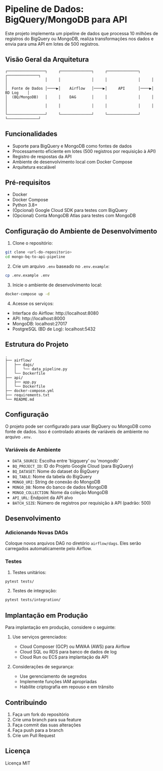 # Pipeline de Dados: BigQuery/MongoDB para API

Este projeto implementa um pipeline de dados que processa 10 milhões de registros do BigQuery ou MongoDB, realiza transformações nos dados e envia para uma API em lotes de 500 registros.

## Visão Geral da Arquitetura

```
┌─────────────────┐     ┌──────────────┐     ┌──────────────┐     ┌──────────────┐
│                 │     │              │     │              │     │              │
│  Fonte de Dados │────▶│    Airflow   │────▶│     API      │────▶│    BD Log    │
│  (BQ/MongoDB)   │     │    DAG       │     │              │     │              │
│                 │     │              │     │              │     │              │
└─────────────────┘     └──────────────┘     └──────────────┘     └──────────────┘
```

## Funcionalidades

- Suporte para BigQuery e MongoDB como fontes de dados
- Processamento eficiente em lotes (500 registros por requisição à API)
- Registro de respostas da API
- Ambiente de desenvolvimento local com Docker Compose
- Arquitetura escalável

## Pré-requisitos

- Docker
- Docker Compose
- Python 3.8+
- (Opcional) Google Cloud SDK para testes com BigQuery
- (Opcional) Conta MongoDB Atlas para testes com MongoDB

## Configuração do Ambiente de Desenvolvimento

1. Clone o repositório:
```bash
git clone <url-do-repositorio>
cd mongo-bq-to-api-pipeline
```

2. Crie um arquivo `.env` baseado no `.env.example`:
```bash
cp .env.example .env
```

3. Inicie o ambiente de desenvolvimento local:
```bash
docker-compose up -d
```

4. Acesse os serviços:
- Interface do Airflow: http://localhost:8080
- API: http://localhost:8000
- MongoDB: localhost:27017
- PostgreSQL (BD de Log): localhost:5432

## Estrutura do Projeto

```
.
├── airflow/
│   ├── dags/
│   │   └── data_pipeline.py
│   └── Dockerfile
├── api/
│   ├── app.py
│   └── Dockerfile
├── docker-compose.yml
├── requirements.txt
└── README.md
```

## Configuração

O projeto pode ser configurado para usar BigQuery ou MongoDB como fonte de dados. Isso é controlado através de variáveis de ambiente no arquivo `.env`.

### Variáveis de Ambiente

- `DATA_SOURCE`: Escolha entre 'bigquery' ou 'mongodb'
- `BQ_PROJECT_ID`: ID do Projeto Google Cloud (para BigQuery)
- `BQ_DATASET`: Nome do dataset do BigQuery
- `BQ_TABLE`: Nome da tabela do BigQuery
- `MONGO_URI`: String de conexão do MongoDB
- `MONGO_DB`: Nome do banco de dados MongoDB
- `MONGO_COLLECTION`: Nome da coleção MongoDB
- `API_URL`: Endpoint da API alvo
- `BATCH_SIZE`: Número de registros por requisição à API (padrão: 500)

## Desenvolvimento

### Adicionando Novas DAGs

Coloque novos arquivos DAG no diretório `airflow/dags`. Eles serão carregados automaticamente pelo Airflow.

### Testes

1. Testes unitários:
```bash
pytest tests/
```

2. Testes de integração:
```bash
pytest tests/integration/
```

## Implantação em Produção

Para implantação em produção, considere o seguinte:

1. Use serviços gerenciados:
   - Cloud Composer (GCP) ou MWAA (AWS) para Airflow
   - Cloud SQL ou RDS para banco de dados de log
   - Cloud Run ou ECS para implantação da API

2. Considerações de segurança:
   - Use gerenciamento de segredos
   - Implemente funções IAM apropriadas
   - Habilite criptografia em repouso e em trânsito

## Contribuindo

1. Faça um fork do repositório
2. Crie uma branch para sua feature
3. Faça commit das suas alterações
4. Faça push para a branch
5. Crie um Pull Request

## Licença

Licença MIT